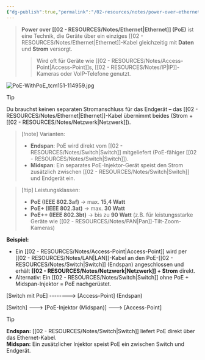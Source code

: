 ```yaml
---
{"dg-publish":true,"permalink":"/02-resources/notes/power-over-ethernet/","tags":["GFN/prüfungsrelevant/AP1/vorbereitung","netzwerk"],"noteIcon":"","updated":"2025-03-24T19:20:19.000+01:00"}
---
```


>**Power over [[02 - RESOURCES/Notes/Ethernet\|Ethernet]] (PoE)** ist eine Technik, die Geräte über ein einziges [[02 - RESOURCES/Notes/Ethernet\|Ethernet]]-Kabel gleichzeitig mit **Daten** und **Strom** versorgt.
> 
> > Wird oft für Geräte wie [[02 - RESOURCES/Notes/Access-Point\|Access-Point]]s, [[02 - RESOURCES/Notes/IP\|IP]]-Kameras oder VoIP-Telefone genutzt.

![PoE-WithPoE_tcm151-114959.jpg](/img/user/02%20-%20RESOURCES/Files/PoE-WithPoE_tcm151-114959.jpg)

> [!tip]  
> Du brauchst keinen separaten Stromanschluss für das Endgerät – das [[02 - RESOURCES/Notes/Ethernet\|Ethernet]]-Kabel übernimmt beides (Strom + [[02 - RESOURCES/Notes/Netzwerk\|Netzwerk]]).

> [!note] Varianten:
> 
> - **Endspan**: PoE wird direkt vom [[02 - RESOURCES/Notes/Switch\|Switch]] mitgeliefert (PoE-fähiger [[02 - RESOURCES/Notes/Switch\|Switch]]).
> - **Midspan**: Ein separates PoE-Injektor-Gerät speist den Strom zusätzlich zwischen [[02 - RESOURCES/Notes/Switch\|Switch]] und Endgerät ein.

> [!tip] Leistungsklassen:
> 
> - **PoE (IEEE 802.3af)** → max. **15,4 Watt**
> - **PoE+ (IEEE 802.3at)** → max. **30 Watt**
> - **PoE++ (IEEE 802.3bt)** → bis zu **90 Watt** (z.B. für leistungsstarke Geräte wie [[02 - RESOURCES/Notes/PAN\|Pan]]-Tilt-Zoom-Kameras)

**Beispiel:**

- Ein [[02 - RESOURCES/Notes/Access-Point\|Access-Point]] wird per [[02 - RESOURCES/Notes/LAN\|LAN]]-Kabel an den PoE-[[02 - RESOURCES/Notes/Switch\|Switch]] (Endspan) angeschlossen und erhält **[[02 - RESOURCES/Notes/Netzwerk\|Netzwerk]] + Strom** direkt.
- Alternativ: Ein [[02 - RESOURCES/Notes/Switch\|Switch]] ohne PoE + Midspan-Injektor = PoE nachgerüstet.


[Switch mit PoE] --------> [Access-Point]
    (Endspan)

[Switch] ---> [PoE-Injektor (Midspan)] ---> [Access-Point]




>[!tip] 
> **Endspan:** [[02 - RESOURCES/Notes/Switch\|Switch]] liefert PoE direkt über das Ethernet-Kabel.  
> **Midspan:** Ein zusätzlicher Injektor speist PoE ein zwischen Switch und Endgerät.

